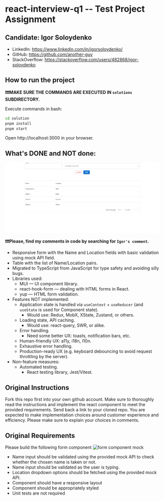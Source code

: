 # react-interview-q1 -- Test Project Assignment

## Candidate: **Igor Soloydenko**

* LinkedIn: https://www.linkedin.com/in/igorsoloydenko/
* GitHub: https://github.com/another-guy
* StackOverflow: https://stackoverflow.com/users/482868/igor-soloydenko

## How to run the project

**❗❗❗MAKE SURE THE COMMANDS ARE EXECUTED IN `solutions` SUBDIRECTORY.**

Execute commands in bash:

```sh
cd solution
pnpm install
pnpm start
```

Open http://localhost:3000 in your browser.

## What's DONE and NOT done:

![Result Page](./solution/docs/page.png)

**❗❗❗Please, find my comments in code by searching for `Igor's comment`.**

* Responsive form with the Name and Location fields with basic validation using mock API field.
* Table with the list of Name/Location pairs.
* Migrated to TypeScript from JavaScript for type safety and avoiding silly bugs.
* Libraries used:
  * MUI — UI component library.
  * react-hook-form — dealing with HTML forms in React.
  * yup — HTML form validation.
* Features NOT implemented:
  * Application state is handled via `useContext` + `useReducer` (and `useState` is used for Component state).
    * Would use: Redux, MobX, XState, Zustand, or others.
  * Loading state, API caching.
    * Would use: react-query, SWR, or alike.
  * Error handling.
    * Need some better UX: toasts, notification bars, etc.
  * Human-friendly UX: a11y, i18n, l10n.
  * Exhaustive error handling.
  * Production-ready UX (e.g. keyboard debouncing to avoid request throttling by the server).
* Non-feature measures:
  * Automated testing.
    * React testing library, Jest/Vitest.

## Original Instructions

Fork this repo first into your own github account. Make sure to thoroughly read the instructions and implement the react component to meet the provided requirements. Send back a link to your cloned repo. You are expected to make implementation choices around customer experience and efficiency. Please make sure to explain your choices in comments.

## Original Requirements

Please build the following form component
![form component mock](./mock.png)

* Name input should be validated using the provided mock API to check whether the chosen name is taken or not.
* Name input should be validated as the user is typing.
* Location dropdown options should be fetched using the provided mock API.
* Component should have a responsive layout
* Component should be appropriately styled
* Unit tests are not required